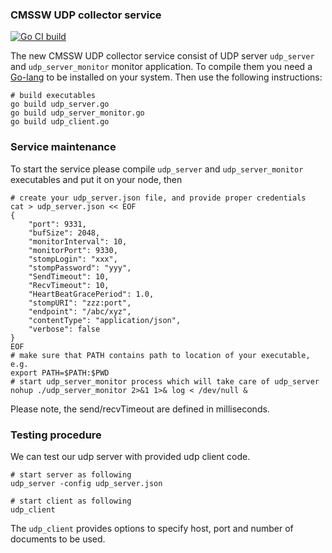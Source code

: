 ### CMSSW UDP collector service

[![Go CI build](https://github.com/dmwm/udp-collector/actions/workflows/go-ci.yml/badge.svg)](https://github.com/dmwm/udp-collector/actions/workflows/go-ci.yml)

The new CMSSW UDP collector service consist of UDP server `udp_server`
and `udp_server_monitor` monitor application. To compile them you
need a [Go-lang](http://golang.org/) to be installed on your system.
Then use the following instructions:
```
# build executables
go build udp_server.go
go build udp_server_monitor.go
go build udp_client.go
```

### Service maintenance
To start the service please compile `udp_server` and `udp_server_monitor`
executables and put it on your node, then
```
# create your udp_server.json file, and provide proper credentials
cat > udp_server.json << EOF
{
    "port": 9331,
    "bufSize": 2048,
    "monitorInterval": 10,
    "monitorPort": 9330,
    "stompLogin": "xxx",
    "stompPassword": "yyy",
	"SendTimeout": 10,
	"RecvTimeout": 10,
	"HeartBeatGracePeriod": 1.0,
    "stompURI": "zzz:port",
    "endpoint": "/abc/xyz",
    "contentType": "application/json",
    "verbose": false
}
EOF
# make sure that PATH contains path to location of your executable, e.g.
export PATH=$PATH:$PWD
# start udp_server_monitor process which will take care of udp_server
nohup ./udp_server_monitor 2>&1 1>& log < /dev/null &
```

Please note, the send/recvTimeout are defined in milliseconds.

### Testing procedure
We can test our udp server with provided udp client code.
```
# start server as following
udp_server -config udp_server.json

# start client as following
udp_client
```
The `udp_client` provides options to specify host, port and number of
documents to be used.
